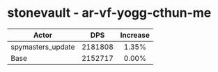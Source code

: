 # stonevault - ar-vf-yogg-cthun-me
| Actor | DPS | Increase |
|---|:---:|:---:|
|spymasters_update|2181808|1.35%|
|Base|2152717|0.00%|
